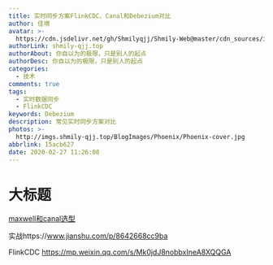 ```yaml
---
title: 实时同步方案FlinkCDC、Canal和Debezium对比
author: 佳境
avatar: >-
  https://cdn.jsdelivr.net/gh/Shmilyqjj/Shmily-Web@master/cdn_sources/img/custom/avatar.jpg
authorLink: shmily-qjj.top
authorAbout: 你自以为的极限，只是别人的起点
authorDesc: 你自以为的极限，只是别人的起点
categories:
  - 技术
comments: true
tags:
  - 实时数据同步
  - FlinkCDC
keywords: Debezium
description: 常见实时同步方案对比
photos: >-
  http://imgs.shmily-qjj.top/BlogImages/Phoenix/Phoenix-cover.jpg
abbrlink: 15acb627
date: 2020-02-27 11:26:08
---
```


# 大标题  

[maxwell和canal选型](https://www.modb.pro/db/24734)

实战https://www.jianshu.com/p/8642668cc9ba

FlinkCDC https://mp.weixin.qq.com/s/Mk0jdJ8nobbxIneA8XQQGA